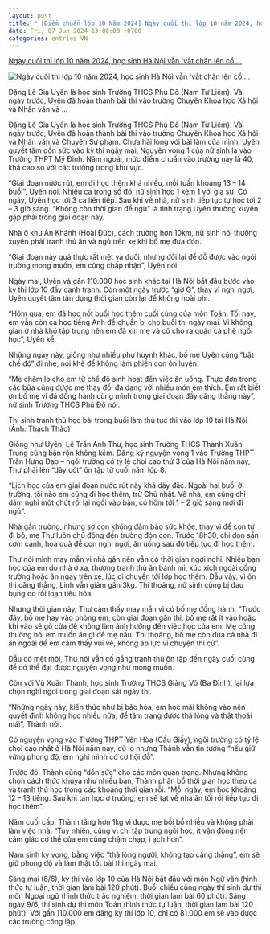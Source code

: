 ```yaml
---
layout: post
title: " [Điểm chuẩn lớp 10 Năm 2024] Ngày cuối thi lớp 10 năm 2024, học sinh Hà Nội vẫn 'vắt chân lên cổ ..."
date: Fri, 07 Jun 2024 13:00:00 +0700
categories: entries VN
---
```

[Ngày cuối thi lớp 10 năm 2024, học sinh Hà Nội vẫn 'vắt chân lên cổ ...](https://vietnamnet.vn/ngay-cuoi-thi-lop-10-nam-2024-hoc-sinh-ha-noi-van-vat-chan-len-co-on-luyen-2289170.html)

![Ngày cuối thi lớp 10 năm 2024, học sinh Hà Nội vẫn 'vắt chân lên cổ ...](https://static-images.vnncdn.net/vps_images_publish/000001/000003/2024/6/7/truoc-gio-g-si-tu-thi-lop-10-van-vat-chan-len-co-on-luyen-2493.jpg?width=0&s=3gpe4sZmo2OHanjG9u7WQg)

Đặng Lê Gia Uyên là học sinh Trường THCS Phú Đô (Nam Từ Liêm). Vài ngày trước, Uyên đã hoàn thành bài thi vào trường Chuyên Khoa học Xã hội và Nhân văn và ...

Đặng Lê Gia Uyên là học sinh Trường THCS Phú Đô (Nam Từ Liêm). Vài ngày trước, Uyên đã hoàn thành bài thi vào trường Chuyên Khoa học Xã hội và Nhân văn và Chuyên Sư phạm. Chưa hài lòng với bài làm của mình, Uyên quyết tâm dồn sức vào kỳ thi ngày mai. Nguyện vọng 1 của nữ sinh là vào Trường THPT Mỹ Đình. Năm ngoái, mức điểm chuẩn vào trường này là 40, khá cao so với các trường trong khu vực.

“Giai đoạn nước rút, em đi học thêm khá nhiều, mỗi tuần khoảng 13 – 14 buổi”, Uyên nói. Nhiều ca trong số đó, nữ sinh học 1 kèm 1 với gia sư. Có ngày, Uyên học tới 3 ca liên tiếp. Sau khi về nhà, nữ sinh tiếp tục tự học tới 2 – 3 giờ sáng. “Không còn thời gian để ngủ” là tình trạng Uyên thường xuyên gặp phải trong giai đoạn này.

Nhà ở khu An Khánh (Hoài Đức), cách trường hơn 10km, nữ sinh nói thường xuyên phải tranh thủ ăn và ngủ trên xe khi bố mẹ đưa đón.

“Giai đoạn này quả thực rất mệt và đuối, nhưng đổi lại để đỗ được vào ngôi trường mong muốn, em cũng chấp nhận”, Uyên nói.

Ngày mai, Uyên và gần 110.000 học sinh khác tại Hà Nội bắt đầu bước vào kỳ thi lớp 10 đầy cạnh tranh. Còn một ngày trước “giờ G”, thay vì nghỉ ngơi, Uyên quyết tâm tận dụng thời gian còn lại để không hoài phí.

“Hôm qua, em đã học nốt buổi học thêm cuối cùng của môn Toán. Tối nay, em vẫn còn ca học tiếng Anh để chuẩn bị cho buổi thi ngày mai. Vì không gian ở nhà khó tập trung nên em đã xin mẹ và cô cho ra quán cà phê ngồi học”, Uyên kể.

Những ngày này, giống như nhiều phụ huynh khác, bố mẹ Uyên cũng “bật chế độ” đi nhẹ, nói khẽ để không làm phiền con ôn luyện.

“Mẹ chăm lo cho em từ chế độ sinh hoạt đến việc ăn uống. Thực đơn trong các bữa cũng được mẹ thay đổi đa dạng với nhiều món em thích. Em rất biết ơn bố mẹ vì đã đồng hành cùng mình trong giai đoạn đầy căng thẳng này”, nữ sinh Trường THCS Phú Đô nói.

Thí sinh tranh thủ học bài trong buổi làm thủ tục thi vào lớp 10 tại Hà Nội (Ảnh: Thạch Thảo)

Giống như Uyên, Lê Trần Anh Thư, học sinh Trường THCS Thanh Xuân Trung cũng bận rộn không kém. Đăng ký nguyện vọng 1 vào Trường THPT Trần Hưng Đạo – ngôi trường có tỷ lệ chọi cao thứ 3 của Hà Nội năm nay, Thư phải lên “dây cót” ôn tập từ cuối năm lớp 8.

“Lịch học của em giai đoạn nước rút này khá dày đặc. Ngoài hai buổi ở trường, tối nào em cũng đi học thêm, trừ Chủ nhật. Về nhà, em cũng chỉ dám nghỉ một chút rồi lại ngồi vào bàn, có hôm tới 1 – 2 giờ sáng mới đi ngủ”.

Nhà gần trường, nhưng sợ con không đảm bảo sức khỏe, thay vì để con tự đi bộ, mẹ Thư luôn chủ động đến trường đón con. Trước 18h30, chị dọn sẵn cơm canh, hoa quả để con nghỉ ngơi, ăn uống sau đó tiếp tục đi học thêm.

Thư nói mình may mắn vì nhà gần nên vẫn có thời gian ngơi nghỉ. Nhiều bạn học của em do nhà ở xa, thường tranh thủ ăn bánh mì, xúc xích ngoài cổng trường hoặc ăn ngay trên xe, lúc di chuyển tới lớp học thêm. Dẫu vậy, vì ôn thi căng thẳng, Linh vẫn giảm gần 3kg. Thi thoảng, nữ sinh cũng bị đau bụng do rối loạn tiêu hóa.

Nhưng thời gian này, Thư cảm thấy may mắn vì có bố mẹ đồng hành. “Trước đây, bố mẹ hay vào phòng em, còn giai đoạn gần thi, bố mẹ rất ít vào hoặc khi vào sẽ gõ cửa để không làm ảnh hưởng đến việc học của em. Mẹ cũng thường hỏi em muốn ăn gì để mẹ nấu. Thi thoảng, bố mẹ còn đưa cả nhà đi ăn ngoài để em cảm thấy vui vẻ, không áp lực vì chuyện thi cử”.

Dẫu có mệt mỏi, Thư nói vẫn cố gắng tranh thủ ôn tập đến ngày cuối cùng để có thể đạt được nguyện vọng như mong muốn.

Còn với Vũ Xuân Thành, học sinh Trường THCS Giảng Võ (Ba Đình), lại lựa chọn nghỉ ngơi trong giai đoạn sát ngày thi.

“Những ngày này, kiến thức như bị bão hòa, em học mãi không vào nên quyết định không học nhiều nữa, để tâm trạng được thả lỏng và thật thoái mái”, Thành nói.

Có nguyện vọng vào Trường THPT Yên Hòa (Cầu Giấy), ngôi trường có tỷ lệ chọi cao nhất ở Hà Nội năm nay, dù lo nhưng Thành vẫn tin tưởng “nếu giữ vững phong độ, em nghĩ mình có cơ hội đỗ”.

Trước đó, Thành cũng “dồn sức” cho các môn quan trọng. Nhưng không chọn cách thức khuya như nhiều bạn, Thành phân bổ thời gian học theo ca và tranh thủ học trong các khoảng thời gian rỗi. “Mỗi ngày, em học khoảng 12 – 13 tiếng. Sau khi tan học ở trường, em sẽ tạt về nhà ăn tối rồi tiếp tục đi học thêm”.

Năm cuối cấp, Thành tăng hơn 1kg vì được mẹ bồi bổ nhiều và không phải làm việc nhà. “Tuy nhiên, cũng vì chỉ tập trung ngồi học, ít vận động nên cảm giác cơ thể của em cũng chậm chạp, ì ạch hơn”.

Nam sinh kỳ vọng, bằng việc “thả lỏng người, không tạo căng thẳng”, em sẽ giữ phong độ và làm thật tốt bài thi ngày mai.

Sáng mai (8/6), kỳ thi vào lớp 10 của Hà Nội bắt đầu với môn Ngữ văn (hình thức tự luận, thời gian làm bài 120 phút). Buổi chiều cùng ngày thí sinh dự thi môn Ngoại ngữ (hình thức trắc nghiệm, thời gian làm bài 60 phút). Sáng ngày 9/6, thí sinh dự thi môn Toán (hình thức tự luận, thời gian làm bài 120 phút). Với gần 110.000 em đăng ký thi lớp 10, chỉ có 81.000 em sẽ vào được các trường công lập.

